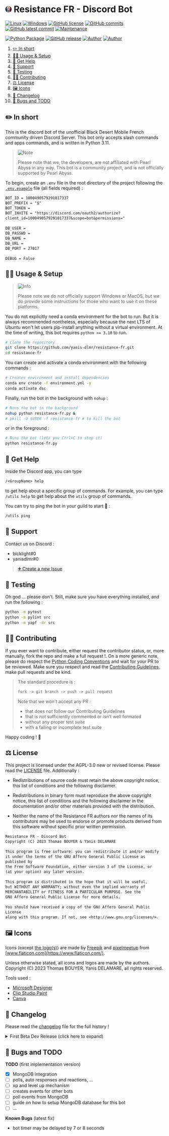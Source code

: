# <img src="assets/images/logo.png" alt="icon" width="4%"/> Resistance FR - Discord Bot

[![Linux](https://svgshare.com/i/Zhy.svg)](https://docs.microsoft.com/en-us/windows/wsl/tutorials/gui-apps)
[![Windows](https://svgshare.com/i/ZhY.svg)](https://svgshare.com/i/ZhY.svg)
[![GitHub license](https://img.shields.io/github/license/yanis-dlmr/resistance-fr)](https://github.com/yanis-dlmr/resistance-fr/blob/master/LICENSE)
[![GitHub commits](https://badgen.net/github/commits/yanis-dlmr/resistance-fr)](https://GitHub.com/yanis-dlmr/resistance-fr/commit/)
[![GitHub latest commit](https://badgen.net/github/last-commit/yanis-dlmr/resistance-fr)](https://gitHub.com/yanis-dlmr/resistance-fr/commit/)
[![Maintenance](https://img.shields.io/badge/maintained%3F-yes-green.svg)](https://GitHub.com/yanis-dlmr/resistance-fr/graphs/commit-activity)

[![Python Package](https://github.com/yanis-dlmr/resistance-fr/actions/workflows/python-package.yml/badge.svg)](https://github.com/yanis-dlmr/resistance-fr/actions/workflows/python-package.yml)
[![GitHub release](https://img.shields.io/github/release/yanis-dlmr/resistance-fr)](https://github.com/yanis-dlmr/resistance-fr)
[![Author](https://img.shields.io/badge/author-@ThomasByr-blue)](https://github.com/ThomasByr)
[![Author](https://img.shields.io/badge/author-@Dlmr-blue)](https://github.com/yanis-dlmr)

1. [✏️ In short](#️-in-short)
2. [👩‍🏫 Usage \& Setup](#-usage--setup)
3. [💁 Get Help](#-get-help)
4. [🔰 Support](#-support)
5. [🧪 Testing](#-testing)
6. [🧑‍🏫 Contributing](#-contributing)
7. [⚖️ License](#️-license)
8. [🖼️ Icons](#️-icons)
9. [🔄 Changelog](#-changelog)
10. [🐛 Bugs and TODO](#-bugs-and-todo)

## ✏️ In short

This is the discord bot of the unofficial Black Desert Mobile French community driven Discord Server. This bot only accepts slash commands and apps commands, and is written in Python 3.11.

> <picture>
>   <source media="(prefers-color-scheme: light)" srcset="https://raw.githubusercontent.com/Mqxx/GitHub-Markdown/main/blockquotes/badge/light-theme/note.svg">
>   <img alt="Note" src="https://raw.githubusercontent.com/Mqxx/GitHub-Markdown/main/blockquotes/badge/dark-theme/note.svg">
> </picture><br>
>
> Please note that we, the developers, are not affiliated with Pearl Abyss in any way. This bot is a community project, and is not officially supported by Pearl Abyss.

To begin, create an `.env` file in the root directory of the project following the [`.env.example`](.env.example) file (all fields required) :

```env
BOT_ID = 1000490579291017337
BOT_PREFIX = "$"
BOT_TOKEN = 
BOT_INVITE = "https://discord.com/oauth2/authorize?client_id=1000490579291017337&scope=bot&permissions="

DB_USER = 
DB_PASSWD = 
DB_NAME = 
DB_URL = 
DB_PORT = 27017

DEBUG = False
```

## 👩‍🏫 Usage & Setup

> <picture>
>   <source media="(prefers-color-scheme: light)" srcset="https://raw.githubusercontent.com/Mqxx/GitHub-Markdown/main/blockquotes/badge/light-theme/info.svg">
>   <img alt="Info" src="https://raw.githubusercontent.com/Mqxx/GitHub-Markdown/main/blockquotes/badge/dark-theme/info.svg">
> </picture><br>
>
> Please note we do not officially support Windows or MacOS, but we do provide some instructions for those who want to use it on these platforms.

You do not explicitly need a conda environment for the bot to run. But it is always recommended nontheless, especially because the next LTS of Ubuntu won't let users pip-install anything without a virtual environment. At the time of writing, this bot requires `python >= 3.10` to run.

```bash
# Clone the repository
git clone https://github.com/yanis-dlmr/resistance-fr.git
cd resistance-fr
```

You can create and activate a conda environment with the following commands :

```bash
# Creates environment and install dependencies
conda env create -f environment.yml -y
conda activate dsc
```

Finally, run the bot in the background with `nohup` :

```bash
# Runs the bot in the background
nohup python resistance-fr.py &
# pkill -U $USER -f resistance-fr # to kill the bot
```

or in the foreground :

```bash
# Runs the bot (lets you Ctrl+C to stop it)
python resistance-fr.py
```

## 💁 Get Help

Inside the Discord app, you can type

```txt
/<GroupName> help
```

to get help about a specific group of commands. For example, you can type `/utils help` to get help about the `utils` group of commands.

You can try to ping the bot in your guild to start 👋 :

```txt
/utils ping
```

## 🔰 Support

Contact us on Discord :

- blcklight#0
- yanisdlmr#0

> [➕ Create a new Issue](https://github.com/yanis-dlmr/resistance-fr/issues/new/choose)

## 🧪 Testing

Oh god ... please don't. Still, make sure you have everything installed, and run the following :

```bash
python -m pytest
python -m pylint src
python -m yapf -dr src
```

## 🧑‍🏫 Contributing

If you ever want to contribute, either request the contributor status, or, more manually, fork the repo and make a full request !. On a more generic note, please do respect the [Python Coding Conventions](https://www.python.org/dev/peps/pep-0008/) and wait for your PR to be reviewed. Make sure you respect and read the [Contributing Guidelines](.github/CONTRIBUTING.md), make pull requests and be kind.

> The standard procedure is :
>
> ```txt
> fork -> git branch -> push -> pull request
> ```
>
> Note that we won't accept any PR :
>
> - that does not follow our Contributing Guidelines
> - that is not sufficiently commented or isn't well formated
> - without any proper test suite
> - with a failing or incomplete test suite

Happy coding ! 🙂

## ⚖️ License

This project is licensed under the AGPL-3.0 new or revised license. Please read the [LICENSE](LICENSE.md) file. Additionally :

- Redistributions of source code must retain the above copyright notice, this list of conditions and the following disclaimer.

- Redistributions in binary form must reproduce the above copyright notice, this list of conditions and the following disclaimer in the documentation and/or other materials provided with the distribution.

- Neither the name of the Resistance FR authors nor the names of its contributors may be used to endorse or promote products derived from this software without specific prior written permission.

```LICENSE
Resistance FR - Discord Bot
Copyright (C) 2023 Thomas BOUYER & Yanis DELAMARE

This program is free software: you can redistribute it and/or modify
it under the terms of the GNU Affero General Public License as published by
the Free Software Foundation, either version 3 of the License, or
(at your option) any later version.

This program is distributed in the hope that it will be useful,
but WITHOUT ANY WARRANTY; without even the implied warranty of
MERCHANTABILITY or FITNESS FOR A PARTICULAR PURPOSE. See the
GNU Affero General Public License for more details.

You should have received a copy of the GNU Affero General Public License
along with this program. If not, see <http://www.gnu.org/licenses/>.
```

## 🖼️ Icons

Icons (except [the logo(s)](assets/images/resistance-fr.png)) are made by [Freepik](https://www.flaticon.com/authors/freepik) and [pixelmeetup](https://www.flaticon.com/authors/pixelmeetup) from [www.flaticon.com](https://www.flaticon.com/).

Unless otherwise stated, all icons and logos are made by the authors.
Copyright (C) 2023 Thomas BOUYER, Yanis DELAMARE, all rights reserved.

Tools used :

- [Microsoft Designer](https://designer.microsoft.com/)
- [Clip Studio Paint](https://www.clipstudio.net/en)
- [Canva](https://www.canva.com/)

## 🔄 Changelog

Please read the [changelog](changelog.md) file for the full history !

<details>
  <summary> First Beta Dev Release (click here to expand) </summary>

**v0.1** send help ?

- fork of [Useful Moderator](https://github.com/thomasByr/useful-moderator)
- added `xp` group of commands
- added all legal and github related stuff
- `poll`s are now working 🎉 !
- added global app commands error handler
- dispatcher and embed_builder are now in their own classes
- logger is now globally setup and each class creates its own logger

</details>

## 🐛 Bugs and TODO

**TODO** (first implementation version)

- [x] MongoDB integration
- [ ] polls, auto responses and reactions, ...
- [ ] xp and level up mechanism
- [ ] creates events for other bots
- [ ] poll events from MongoDB
- [ ] guide on how to setup MongoDB database for this bot
- [ ] ...

**Known Bugs** (latest fix)

- bot timer may be delayed by 7 or 8 seconds
